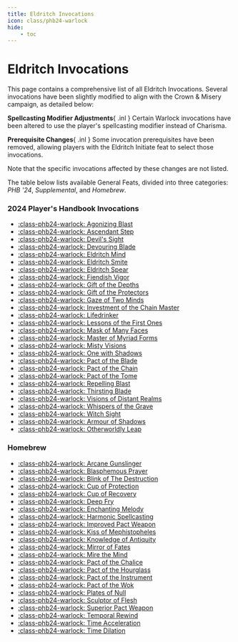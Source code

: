 ```yaml
---
title: Eldritch Invocations
icon: class/phb24-warlock
hide: 
    - toc
---
```


# Eldritch Invocations

This page contains a comprehensive list of all Eldritch Invocations. Several invocations have been slightly modified to align with the Crown & Misery campaign, as detailed below:

**Spellcasting Modifier Adjustments**{ .inl } Certain Warlock invocations have been altered to use the player's spellcasting modifier instead of Charisma.

**Prerequisite Changes**{ .inl } Some invocation prerequisites have been removed, allowing players with the Eldritch Initiate feat to select those invocations.

Note that the specific invocations affected by these changes are not listed.

The table below lists available General Feats, divided into three categories: *PHB '24*, *Supplemental*, and *Homebrew*.

### 2024 Player's Handbook Invocations

<div class="grid cards" markdown>

- [:class-phb24-warlock: Agonizing Blast](phb24.md#agonizing-blast)
- [:class-phb24-warlock: Ascendant Step](phb24.md#ascendant-step)
- [:class-phb24-warlock: Devil's Sight](phb24.md#devils-sight)
- [:class-phb24-warlock: Devouring Blade](phb24.md#devouring-blade)
- [:class-phb24-warlock: Eldritch Mind](phb24.md#eldritch-mind)
- [:class-phb24-warlock: Eldritch Smite](phb24.md#eldritch-smite)
- [:class-phb24-warlock: Eldritch Spear](phb24.md#eldritch-spear)
- [:class-phb24-warlock: Fiendish Vigor](phb24.md#fiendish-vigor)
- [:class-phb24-warlock: Gift of the Depths](phb24.md#gift-of-the-depths)
- [:class-phb24-warlock: Gift of the Protectors](phb24.md#gift-of-the-protectors)
- [:class-phb24-warlock: Gaze of Two Minds](phb24.md#gaze-of-two-minds)
- [:class-phb24-warlock: Investment of the Chain Master](phb24.md#investment-of-the-chain-master)
- [:class-phb24-warlock: Lifedrinker](phb24.md#lifedrinker)
- [:class-phb24-warlock: Lessons of the First Ones](phb24.md#lessons-of-the-first-ones)
- [:class-phb24-warlock: Mask of Many Faces](phb24.md#mask-of-many-faces)
- [:class-phb24-warlock: Master of Myriad Forms](phb24.md#master-of-myriad-forms)
- [:class-phb24-warlock: Misty Visions](phb24.md#misty-visions)
- [:class-phb24-warlock: One with Shadows](phb24.md#one-with-shadows)
- [:class-phb24-warlock: Pact of the Blade](phb24.md#pact-of-the-blade)
- [:class-phb24-warlock: Pact of the Chain](phb24.md#pact-of-the-chain)
- [:class-phb24-warlock: Pact of the Tome](phb24.md#pact-of-the-tome)
- [:class-phb24-warlock: Repelling Blast](phb24.md#repelling-blast)
- [:class-phb24-warlock: Thirsting Blade](phb24.md#thirsting-blade)
- [:class-phb24-warlock: Visions of Distant Realms](phb24.md#visions-of-distant-realms)
- [:class-phb24-warlock: Whispers of the Grave](phb24.md#whispers-of-the-grave)
- [:class-phb24-warlock: Witch Sight](phb24.md#witch-sight)
- [:class-phb24-warlock: Armour of Shadows](phb24.md#armour-of-shadows)
- [:class-phb24-warlock: Otherworldly Leap](phb24.md#otherworldly-leap)

</div>

<!--

### Supplemental

<div class="grid cards" markdown>

- [:class-phb24-warlock: Aspect of the Moon](supplemental.md#aspect-of-the-moon)
- [:class-phb24-warlock: Bond of the Talisman](supplemental.md#bond-of-the-talisman)
- [:class-phb24-warlock: Cloak of Flies](supplemental.md#cloak-of-flies)
- [:class-phb24-warlock: Far Scribe](supplemental.md#far-scribe)
- [:class-phb24-warlock: Ghostly Gaze](supplemental.md#ghostly-gaze)
- [:class-phb24-warlock: Gift of the Ever-Living Ones](supplemental.md#gift-of-the-ever-living-ones)
- [:class-phb24-warlock: Grasp of Hadar](supplemental.md#grasp-of-hadar)
- [:class-phb24-warlock: Lance of Lethargy](supplemental.md#lance-of-lethargy)
- [:class-phb24-warlock: Maddening Hex](supplemental.md#maddening-hex)
- [:class-phb24-warlock: Pact of the Talisman](supplemental.md#pact-of-the-talisman)
- [:class-phb24-warlock: Protection of the Talisman](supplemental.md#protection-of-the-talisman)
- [:class-phb24-warlock: Rebuke of the Talisman](supplemental.md#rebuke-of-the-talisman)
- [:class-phb24-warlock: Relentless Hex](supplemental.md#relentless-hex)
- [:class-phb24-warlock: Shroud of Shadow](supplemental.md#shroud-of-shadow)
- [:class-phb24-warlock: Sign of Ill Omen](supplemental.md#sign-of-ill-omen)
- [:class-phb24-warlock: Tomb of Levistus](supplemental.md#tomb-of-levistus)
- [:class-phb24-warlock: Trickster's Escape](supplemental.md#tricksters-escape)
- [:class-phb24-warlock: Undying Servitude](supplemental.md#undying-servitude)

</div>

-->

### Homebrew

<div class="grid cards" markdown>

- [:class-phb24-warlock: Arcane Gunslinger](hb.md#arcane-gunslinger)
- [:class-phb24-warlock: Blasphemous Prayer](hb.md#blasphemous-prayer)
- [:class-phb24-warlock: Blink of The Destruction](hb.md#blink-of-the-destruction)
- [:class-phb24-warlock: Cup of Protection](hb.md#cup-of-protection)
- [:class-phb24-warlock: Cup of Recovery](hb.md#cup-of-recovery)
- [:class-phb24-warlock: Deep Fry](hb.md#deep-fry)
- [:class-phb24-warlock: Enchanting Melody](hb.md#enchanting-melody)
- [:class-phb24-warlock: Harmonic Spellcasting](hb.md#harmonic-spellcasting)
- [:class-phb24-warlock: Improved Pact Weapon](hb.md#improved-pact-weapon)
- [:class-phb24-warlock: Kiss of Mephistopheles](hb.md#kiss-of-mephistopheles)
- [:class-phb24-warlock: Knowledge of Antiquity](hb.md#knowledge-of-antiquity)
- [:class-phb24-warlock: Mirror of Fates](hb.md#mirror-of-fates)
- [:class-phb24-warlock: Mire the Mind](hb.md#mire-the-mind)
- [:class-phb24-warlock: Pact of the Chalice](hb.md#pact-of-the-chalice)
- [:class-phb24-warlock: Pact of the Hourglass](hb.md#pact-of-the-hourglass)
- [:class-phb24-warlock: Pact of the Instrument](hb.md#pact-of-the-instrument)
- [:class-phb24-warlock: Pact of the Wok](hb.md#pact-of-the-wok)
- [:class-phb24-warlock: Plates of Null](hb.md#plates-of-null)
- [:class-phb24-warlock: Sculptor of Flesh](hb.md#sculptor-of-flesh)
- [:class-phb24-warlock: Superior Pact Weapon](hb.md#superior-pact-weapon)
- [:class-phb24-warlock: Temporal Rewind](hb.md#temporal-rewind)
- [:class-phb24-warlock: Time Acceleration](hb.md#time-acceleration)
- [:class-phb24-warlock: Time Dilation](hb.md#time-dilation)

</div>